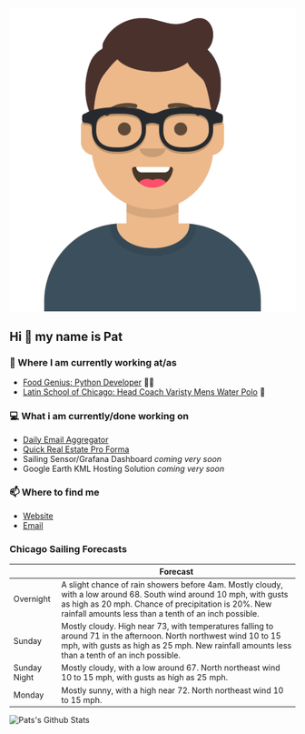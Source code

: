 [![Social banner for p-j-falconer](https://raw.githubusercontent.com/P-J-FALCONER/P-J-FALCONER/master/assets/avataaars.svg)](https://patfalconer.com/)
## Hi :wave: my name is Pat

### 💼 Where I am currently working at/as
- [Food Genius: Python Developer](https://getfoodgenius.com/) 🍔🐍
- [Latin School of Chicago: Head Coach Varisty Mens Water Polo](https://www.latinschool.org/) 🤽


### 💻 What i am currently/done working on
 - [Daily Email Aggregator](https://github.com/P-J-FALCONER/dott_daily_mail)
 - [Quick Real Estate Pro Forma](https://github.com/P-J-FALCONER/henry)
 - Sailing Sensor/Grafana Dashboard *coming very soon*
 - Google Earth KML Hosting Solution *coming very soon*

### 📫 Where to find me
 - [Website](https://patfalconer.com/)
 - [Email](mailto:patrick.j.falconer@gmail.com)


### Chicago Sailing Forecasts
|   | Forecast  |
|---|---|
| Overnight | A slight chance of rain showers before 4am. Mostly cloudy, with a low around 68. South wind around 10 mph, with gusts as high as 20 mph. Chance of precipitation is 20%. New rainfall amounts less than a tenth of an inch possible. |
| Sunday | Mostly cloudy. High near 73, with temperatures falling to around 71 in the afternoon. North northwest wind 10 to 15 mph, with gusts as high as 25 mph. New rainfall amounts less than a tenth of an inch possible. |
| Sunday Night | Mostly cloudy, with a low around 67. North northeast wind 10 to 15 mph, with gusts as high as 25 mph. |
| Monday | Mostly sunny, with a high near 72. North northeast wind 10 to 15 mph. |

![Pats's Github Stats](https://github-readme-stats.vercel.app/api?username=p-j-falconer&show_icons=true&theme=radical)
